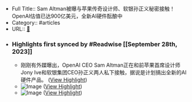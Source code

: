 - Full Title:: Sam Altman被曝与苹果传奇设计师、软银孙正义秘密接触！OpenAI估值已达900亿美元，全新AI硬件酝酿中
- Category:: #articles
- URL:: [🔗](https://mp.weixin.qq.com/s?__biz=MzI3MTA0MTk1MA==&mid=2652385378&idx=2&sn=a96d760725bd65795efef15af0ec49a1&chksm=f12b4493c65ccd857e2f994092af8e439a843c14fed0e34f45281aae82c6c4d31e25d6839036)
- ### Highlights first synced by #Readwise [[September 28th, 2023]]
    - 刚刚有外媒曝出，OpenAI CEO Sam Altman正在和前苹果首席设计师Jony Ive和软银集团CEO孙正义两人私下接触，据说是计划搞出全新的AI硬件产品。 ([View Highlight](https://read.readwise.io/read/01hbdtdmmvdac6dj50qe9cayqs))
    - ![Image](https://mmbiz.qpic.cn/sz_mmbiz_png/UicQ7HgWiaUb1TD0MmK75riarQFUAxTTUJzNm8lDib9HySTwiaphkXCLOyX4zyJAaiaOKMDgHiaWXpHHAdqe7AnOoib4Cg/640?wx_fmt=png&wxfrom=5&wx_lazy=1&wx_co=1) ([View Highlight](https://read.readwise.io/read/01hbdtd843s4k0xh4p1e6fw0e2))
    - ![Image](https://mmbiz.qpic.cn/sz_mmbiz_png/UicQ7HgWiaUb1TD0MmK75riarQFUAxTTUJzUL3anmExwhJWTWF4ic2ZYibTo7hEQLyID7gDF5SjggNCNINsfa8krs0g/640?wx_fmt=png&wxfrom=5&wx_lazy=1&wx_co=1) ([View Highlight](https://read.readwise.io/read/01hbdtcyv74byrnw722p5p34k2))
